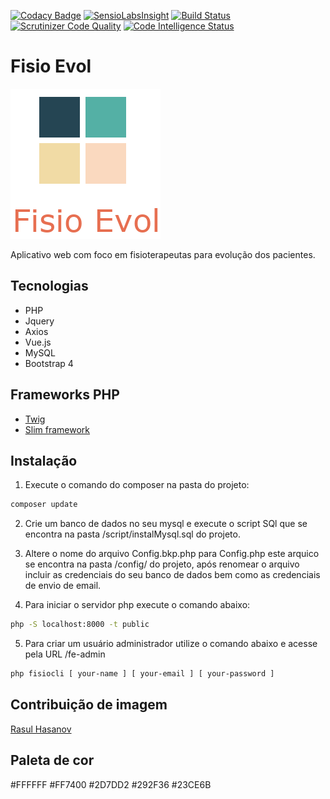 [![Codacy Badge](https://api.codacy.com/project/badge/Grade/aed1697a919242f09d72fb40f7f9a251)](https://app.codacy.com/app/muka/fisio-evol?utm_source=github.com&utm_medium=referral&utm_content=samuelmattos/fisio-evol&utm_campaign=Badge_Grade_Dashboard)
[![SensioLabsInsight](https://insight.sensiolabs.com/projects/fb66fa9b-f354-4637-b1b0-3a8dd635ef3e/mini.png)](https://insight.sensiolabs.com/projects/fb66fa9b-f354-4637-b1b0-3a8dd635ef3e)
[![Build Status](https://scrutinizer-ci.com/g/samuelmattos/fisio-evol/badges/build.png?b=master)](https://scrutinizer-ci.com/g/samuelmattos/fisio-evol/build-status/master)
[![Scrutinizer Code Quality](https://scrutinizer-ci.com/g/samuelmattos/fisio-evol/badges/quality-score.png?b=master)](https://scrutinizer-ci.com/g/samuelmattos/fisio-evol/?branch=master)
[![Code Intelligence Status](https://scrutinizer-ci.com/g/samuelmattos/fisio-evol/badges/code-intelligence.svg?b=master)](https://scrutinizer-ci.com/code-intelligence)
# Fisio  Evol
![Logo Fisio Evol](https://raw.githubusercontent.com/samuelmattos/fisio-evol/develop/public/Assets/img/logo.png)

Aplicativo web com foco em fisioterapeutas para evolução dos pacientes.
## Tecnologias
* PHP
* Jquery
* Axios
* Vue.js
* MySQL
* Bootstrap 4
## Frameworks PHP
* [Twig](https://twig.symfony.com/)
* [Slim framework](https://www.slimframework.com/)
## Instalação
1. Execute o comando do composer na pasta do projeto:
```sh
composer update
```
2. Crie um banco de dados no seu mysql e execute o script SQl que se encontra na pasta /script/instalMysql.sql do projeto.

3. Altere o nome do arquivo Config.bkp.php para Config.php este arquico se encontra na pasta /config/ do projeto, após renomear o arquivo incluir as credenciais do seu banco de dados bem como as credenciais de envio de email.

4. Para iniciar o servidor php execute o comando abaixo:
```sh
php -S localhost:8000 -t public
```
5. Para criar um usuário administrador utilize o comando abaixo e acesse pela URL /fe-admin
```sh
php fisiocli [ your-name ] [ your-email ] [ your-password ]
```
## Contribuição de imagem
[Rasul Hasanov](https://www.iconfinder.com/rasulh)

## Paleta de cor

#FFFFFF
#FF7400
#2D7DD2
#292F36
#23CE6B